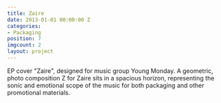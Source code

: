 ```yaml
---
title: Zaire
date: 2013-01-01 00:00:00 Z
categories:
- Packaging
position: 7
imgcount: 2
layout: project
---
```


EP cover "Zaire", designed for music group Young Monday. A geometric, photo composition Z for Zaire sits in a spacious horizon, representing the sonic and emotional scope of the music for both packaging and other promotional materials.
